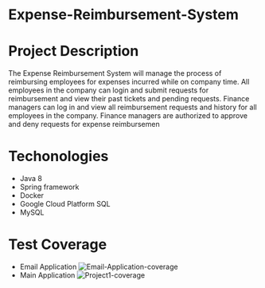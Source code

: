 # Expense-Reimbursement-System

# Project Description
The Expense Reimbursement System will manage the process of reimbursing employees for expenses incurred while on company time. All employees in the company can login and submit requests for reimbursement and view their past tickets and pending requests. Finance managers can log in and view all reimbursement requests and history for all employees in the company. Finance managers are authorized to approve and deny requests for expense reimbursemen

# Techonologies
 - Java 8
 - Spring framework
 - Docker
 - Google Cloud Platform SQL
 - MySQL

# Test Coverage
 - Email Application
![Email-Application-coverage](https://user-images.githubusercontent.com/32178366/168207945-01ff0cd4-fc24-4b9c-8931-c0736da3f694.JPG)
 - Main Application
 ![Project1-coverage](https://user-images.githubusercontent.com/32178366/168207992-7b058214-ce1b-4bf5-b78e-6fce3f736fa7.JPG)
